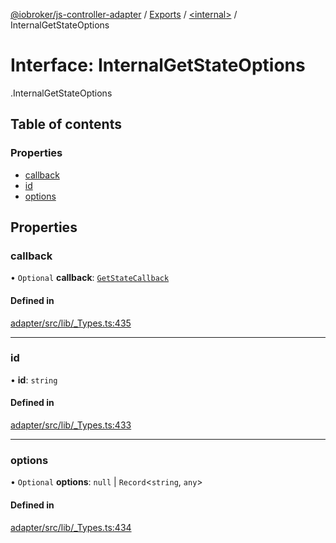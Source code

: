 [@iobroker/js-controller-adapter](../README.md) / [Exports](../modules.md) / [<internal\>](../modules/internal_.md) / InternalGetStateOptions

# Interface: InternalGetStateOptions

[<internal>](../modules/internal_.md).InternalGetStateOptions

## Table of contents

### Properties

- [callback](internal_.InternalGetStateOptions.md#callback)
- [id](internal_.InternalGetStateOptions.md#id)
- [options](internal_.InternalGetStateOptions.md#options)

## Properties

### callback

• `Optional` **callback**: [`GetStateCallback`](../modules/internal_.md#getstatecallback)

#### Defined in

[adapter/src/lib/_Types.ts:435](https://github.com/ioBroker/ioBroker.js-controller/blob/ef3265a4/packages/adapter/src/lib/_Types.ts#L435)

___

### id

• **id**: `string`

#### Defined in

[adapter/src/lib/_Types.ts:433](https://github.com/ioBroker/ioBroker.js-controller/blob/ef3265a4/packages/adapter/src/lib/_Types.ts#L433)

___

### options

• `Optional` **options**: ``null`` \| `Record`<`string`, `any`\>

#### Defined in

[adapter/src/lib/_Types.ts:434](https://github.com/ioBroker/ioBroker.js-controller/blob/ef3265a4/packages/adapter/src/lib/_Types.ts#L434)
